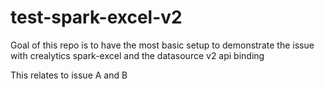 # test-spark-excel-v2

Goal of this repo is to have the most basic setup
to demonstrate the issue with crealytics spark-excel and the datasource v2 api binding

This relates to issue A and B

